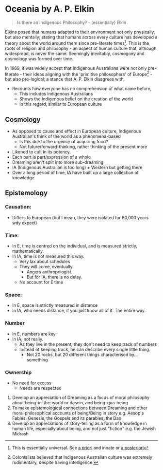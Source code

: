 # Oceania by A. P. Elkin
> Is there an Indigenous Philosophy? - (essentially) Elkin

Elkins posed that humans adapted to their environment not only physically, but also mentally; stating that humans across every culture has developed a theory about the world around them since pre-literate times[^2]. This is the roots of religion and philosophy - an aspect of human culture that, although widespread, is never the same. Seemingly inevitably, cosmogony and cosmology was formed over time.

[^2]: This is essentially universal. See [a priori](https://en.wiktionary.org/wiki/a_priori) and innate or [a posteriori](https://en.wiktionary.org/wiki/a_posteriori)

In 1969, it was widely accept that Indigenous Australians were not only pre-literate - their ideas aligning with the 'primitive philosophers' of Europe[^1] - but also pre-logical; a stance that A. P. Elkin disagrees with. 

[^1]: Colonialists believed that Indigenous Australian culture was extremely rudimentary, despite having intelligence.


- Recounts how everyone has no comprehension of what came before,
	- This includes Indigenous Australians
	- Shows the Indigenous belief on the creation of the world
	- In this regard, similar to European culture
## Cosmology
- As opposed to cause and effect in European culture, Indigenous Australian's think of the world as a phenomena-based
	- Is this due to the urgency of acquiring food?
	- Not future/forward-thinking, rather thinking of the present more
- Likened to cult in its potency.
- Each part is part/expression of a whole
- Dreaming aren't split into more sub-dreaming
- IA (Indigenous Australian is too long) ≠ Western but getting there
- Over a long period of time, IA have built up a large collection of knowledge
## Epistemology
### Causation:
- Differs to European (but I mean, they were isolated for 80,000 years wdy expect)
### Time:
- In E, time is centred on the individual, and is measured strictly, mathematically.
- In IA, time is not measured this way.
	- Very lax about schedules
	- They will come, eventually
		- Angers anthropologist.
		- But for IA, there is no delay.
	- No account for E time
### Space:
- In E, space is strictly measured in distance
- In IA, who needs distance, if you just know all of it. The entire way.
### Number
- In E, numbers are key
- In IA, not really.
	- As they live in the present, they don't need to keep track of numbers
	- Instead of keeping track, he can describe every single little thing.
		- Not 20 rocks, but 20 different things characterised by... something
### Ownership
- No need for excess
	- Needs are respected

1. Develop an appreciation of Dreaming as a focus of moral philosophy about being-in-the-world or dasein, and being-qua-being
2. To make epistemological connections between Dreaming and other moral philosophical accounts of being/Being in story e.g. Aesop's Fables, Genesis, the Gospels and its parables, the Dao
3. Develop an appreciations of story-telling as a form of knowledge in human life, especially about being, and not just "fiction" e.g. the Jewish Midrash